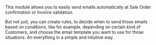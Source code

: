 
This module allows you to easily send emails automatically at Sale Order confirmation or Invoice validation.

But not just, you can create rules, to decide when to send those emails based on conditions, like for example, depending on certain kind of Customers, and choose the email template you want to use for those situations. An everything in a simple and intuitive way.
